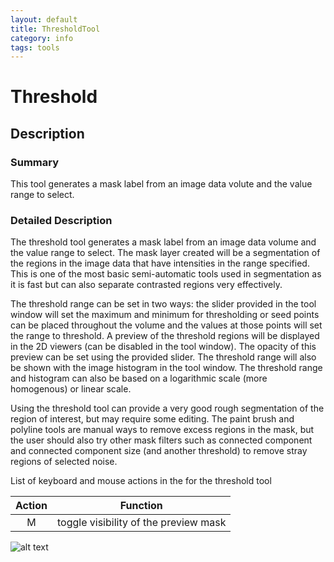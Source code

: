 ```yaml
---
layout: default
title: ThresholdTool
category: info
tags: tools
---
```


# Threshold

## Description

### Summary

This tool generates a mask label from an image data volute and the value range to select. 

### Detailed Description

The threshold tool generates a mask label from an image data volume and the value range to select. The mask layer created will be a segmentation of the regions in the image data that have intensities in the range specified. This is one of the most basic semi-automatic tools used in segmentation as it is fast but can also separate contrasted regions very effectively.

The threshold range can be set in two ways: the slider provided in the tool window will set the maximum and minimum for thresholding or seed points can be placed throughout the volume and the values at those points will set the range to threshold. A preview of the threshold regions will be displayed in the 2D viewers (can be disabled in the tool window). The opacity of this preview can be set using the provided slider. The threshold range will also be shown with the image histogram in the tool window. The threshold range and histogram can also be based on a logarithmic scale (more homogenous) or linear scale.

Using the threshold tool can provide a very good rough segmentation of the region of interest, but may require some editing. The paint brush and polyline tools are manual ways to remove excess regions in the mask, but the user should also try other mask filters such as connected component and connected component size (and another threshold) to remove stray regions of selected noise.

List of keyboard and mouse actions in the for the threshold tool

| Action | Function                              | 
| :----: | ------------------------------------- |
| M      | toggle visibility of the preview mask |

![alt text](http://github.com/collint8/seg3g.pages/tree/gh-pages/images/ThresholdGUI.png)
